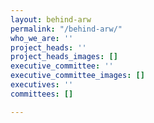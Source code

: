 ```yaml
---
layout: behind-arw
permalink: "/behind-arw/"
who_we_are: ''
project_heads: ''
project_heads_images: []
executive_committee: ''
executive_committee_images: []
executives: ''
committees: []

---
```

